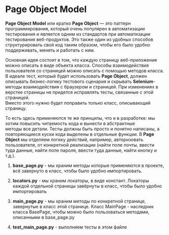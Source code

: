 # Page Object Model  
**Page Object Model** или кратко **Page Object** — это паттерн программирования, который очень популярен в автоматизации  
тестирования и является одним из стандартов при автоматизации тестирования веб-продуктов. Это также один из удобных
способов структурировать свой код таким образом, чтобы его было удобно поддерживать, менять и работать с ним.

Основная идея состоит в том, что каждую страницу веб-приложения можно описать в виде объекта класса. Способы взаимодействия
пользователя со страницей можно описать с помощью методов класса. В идеале тест, который будет использовать **Page Object**,
должен описывать бизнес-логику тестового сценария и скрывать **Selenium**-методы взаимодействия с браузером и страницей. 
При изменениях в верстке страницы не придется исправлять тесты, связанные с этой страницей.  
Вместо этого нужно будет поправить только класс, описывающий страницу.  

То есть здесь применяются те же принципы, что и в разработке: мы хотим повысить читаемость кода и вынести в абстрактные  
методы все детали. Тесты должны быть просто и понятно написаны, а повторяющиеся куски кода выделены в отдельные функции.
В **Page Object** мы отделяем логику действий, например, авторизовать пользователя, от конкретной реализации (найти поле почты,
ввести туда данные, найти поле пароля, ввести туда данные, найти кнопку и т.д.). 

1. **base_page.py** -  мы храним методы которые применяются в проекте, всё завернуто в класс, чтобы было удобно импортировать.

2. **locators.py** - мы храним локаторы, в виде констант. Локаторы каждой отдельной страницы завёрнуты в класс, чтобы было удобно импортировать

3. **main_page.py** - мы храним методы по конкретной странице, завернутые в класс этой странице. Класс MainPage - наследник класса BasePage,
чтобы можно было пользоваться методами, описанными в base_page.py
   
5. **test_main_page.py** - выполняем тесты в этом файле
